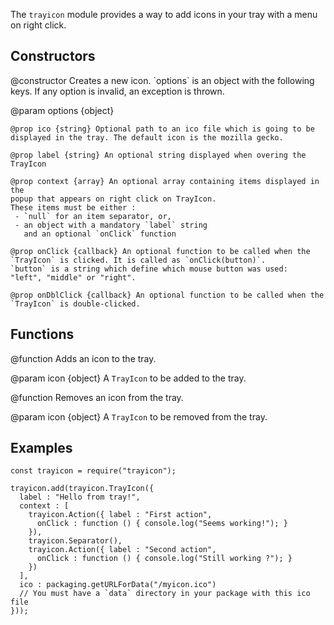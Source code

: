 The `trayicon` module provides a way to add icons in your tray with 
a menu on right click.

## Constructors ##

<api name="TrayIcon">
@constructor
Creates a new icon. `options` is an object with
the following keys. If any option is invalid, an exception is thrown.

@param options {object}
    
    @prop ico {string} Optional path to an ico file which is going to be 
    displayed in the tray. The default icon is the mozilla gecko.
    
    @prop label {string} An optional string displayed when overing the TrayIcon
    
    @prop context {array} An optional array containing items displayed in the 
    popup that appears on right click on TrayIcon.
    These items must be either :
     - `null` for an item separator, or,
     - an object with a mandatory `label` string 
       and an optional `onClick` function
    
    @prop onClick {callback} An optional function to be called when the 
    `TrayIcon` is clicked. It is called as `onClick(button)`. 
    `button` is a string which define which mouse button was used: 
    "left", "middle" or "right".
    
    @prop onDblClick {callback} An optional function to be called when the 
    `TrayIcon` is double-clicked.
    
</api>

## Functions ##

<api name="add">
@function
Adds an icon to the tray.

@param icon {object} A `TrayIcon` to be added to the tray.
</api>

<api name="remove">
@function
Removes an icon from the tray.

@param icon {object} A `TrayIcon` to be removed from the tray.
</api>

## Examples ##

    const trayicon = require("trayicon");
    
    trayicon.add(trayicon.TrayIcon({ 
      label : "Hello from tray!", 
      context : [
        trayicon.Action({ label : "First action", 
          onClick : function () { console.log("Seems working!"); } 
        }),
        trayicon.Separator(),
        trayicon.Action({ label : "Second action", 
          onClick : function () { console.log("Still working ?"); } 
        })
      ],
      ico : packaging.getURLForData("/myicon.ico")
      // You must have a `data` directory in your package with this ico file
    }));
    
